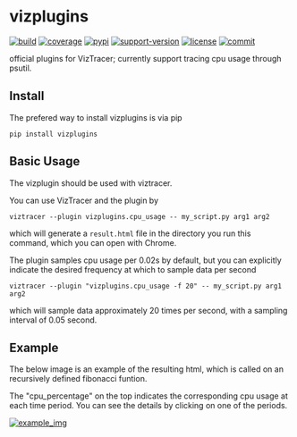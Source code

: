 # vizplugins

[![build](https://github.com/gaogaotiantian/vizplugins/workflows/build/badge.svg)](https://github.com/gaogaotiantian/vizplugins/actions?query=workflow%3Abuild)  [![coverage](https://img.shields.io/codecov/c/github/gaogaotiantian/vizplugins)](https://codecov.io/gh/gaogaotiantian/vizplugins)  [![pypi](https://img.shields.io/pypi/v/vizplugins.svg)](https://pypi.org/project/vizplugins/)  [![support-version](https://img.shields.io/pypi/pyversions/vizplugins)](https://img.shields.io/pypi/pyversions/vizplugins)  [![license](https://img.shields.io/github/license/gaogaotiantian/vizplugins)](https://github.com/gaogaotiantian/vizplugins/blob/master/LICENSE)  [![commit](https://img.shields.io/github/last-commit/gaogaotiantian/vizplugins)](https://github.com/gaogaotiantian/vizplugins/commits/master)

official plugins for VizTracer; currently support tracing cpu usage through psutil.

## Install

The prefered way to install vizplugins is via pip

```
pip install vizplugins
```

## Basic Usage

The vizplugin should be used with viztracer.

You can  use VizTracer and the plugin by

```
viztracer --plugin vizplugins.cpu_usage -- my_script.py arg1 arg2
```

which will generate a ```result.html``` file in the directory you run this command, which you can open with Chrome.

The plugin samples cpu usage per 0.02s by default, but you can explicitly indicate the desired frequency at which to sample data per second

```
viztracer --plugin "vizplugins.cpu_usage -f 20" -- my_script.py arg1 arg2
```

which will sample data approximately 20 times per second, with a sampling interval of 0.05 second.


## Example

The below image is an example of the resulting html, which is called on an recursively defined fibonacci funtion.

The "cpu_percentage" on the top indicates the corresponding cpu usage at each time period. You can see the details by clicking on one of the periods.

[![example_img](https://github.com/in-the-ocean/vizplugins/blob/readme/img/fib.png)](https://github.com/in-the-ocean/vizplugins/blob/readme/img/fib.png)